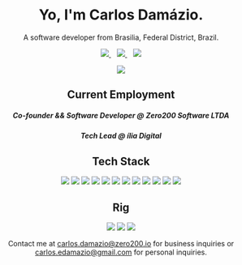 <h1 align='center'>
  Yo, I'm Carlos Damázio.
</h1>

<p align='center'>
  A software developer from Brasilia, Federal District, Brazil.
</p>


<p align='center'>
  
  <a href="https://www.linkedin.com/in/carlos-eduardo-c-dam%C3%A1zio/">
    <img src="https://img.shields.io/badge/linkedin-%230077B5.svg?&style=for-the-badge&logo=linkedin&logoColor=white" />
  </a>&nbsp;&nbsp;
  <a href="https://telegram.me/damnazio">
    <img src="https://img.shields.io/badge/Telegram-2CA5E0?style=for-the-badge&logo=telegram&logoColor=white" />        
  </a>&nbsp;&nbsp;
  <a href="https://api.whatsapp.com/send?phone=5561994041648">
    <img src="https://img.shields.io/badge/WhatsApp-25D366?style=for-the-badge&logo=whatsapp&logoColor=white" />        
  </a>
</p>

<p align='center'>
  <a href="#"><img src="https://camo.githubusercontent.com/1d2a00556b0f203fcd7183732ff304d50f51ba59ca208c3fd0289fee20ddddb7/68747470733a2f2f6769746875622d726561646d652d73746174732e76657263656c2e6170702f6170693f757365726e616d653d6361726c6f7364616d617a696f26636f756e745f707269766174653d74727565"></a>
</p>

<h2 align='center'>
  Current Employment
</h2>

<p align='center'>
  <h5 align='center'>Co-founder && Software Developer @ Zero200 Software LTDA </h5>
  <h5 align='center'> Tech Lead @ ília Digital </h5>
</p>

<h2 align='center'>
  Tech Stack
</h2>

<p align='center'>
  <img src="https://img.shields.io/badge/Python-14354C?style=for-the-badge&logo=python&logoColor=white" />
  <img src="https://img.shields.io/badge/Django-092E20?style=for-the-badge&logo=django&logoColor=white" />
  <img src="https://img.shields.io/badge/Flask-000000?style=for-the-badge&logo=flask&logoColor=white" />
  <img src="https://img.shields.io/badge/Go-00ADD8?style=for-the-badge&logo=go&logoColor=white" />
  <img src="https://img.shields.io/badge/C-00599C?style=for-the-badge&logo=c&logoColor=white" />
  <img src="https://img.shields.io/badge/Shell_Script-121011?style=for-the-badge&logo=gnu-bash&logoColor=white" />
  <img src="https://img.shields.io/badge/MySQL-00000F?style=for-the-badge&logo=mysql&logoColor=white" />
  <img src="https://img.shields.io/badge/PostgreSQL-316192?style=for-the-badge&logo=postgresql&logoColor=white" />
  <img src="https://img.shields.io/badge/MongoDB-4EA94B?style=for-the-badge&logo=mongodb&logoColor=white" />
  <img src="https://img.shields.io/badge/SQLite-07405E?style=for-the-badge&logo=sqlite&logoColor=white" />
  <img src="https://img.shields.io/badge/Microsoft_Azure-0089D6?style=for-the-badge&logo=microsoft-azure&logoColor=white" />
  <img src="https://img.shields.io/badge/Amazon_AWS-232F3E?style=for-the-badge&logo=amazon-aws&logoColor=white" />
</p>

<h2 align='center'>
  Rig
</h2>

<p align='center'>
  <img src="https://img.shields.io/badge/Intel-Core_i7_9th-0071C5?style=for-the-badge&logo=intel&logoColor=white" />
  <img src="https://img.shields.io/badge/NVIDIA-GTX1660TI-76B900?style=for-the-badge&logo=nvidia&logoColor=white" />
  <img src="https://img.shields.io/badge/Ubuntu-E95420?style=for-the-badge&logo=ubuntu&logoColor=white" />
</p>

<p align='center'>
  Contact me at <a href='mailto:carlos.damazio@zero200.io'>carlos.damazio@zero200.io</a> for business inquiries or <a href='mailto:carlos.edamazio@gmail.com'>carlos.edamazio@gmail.com</a> for personal inquiries.
</p>
